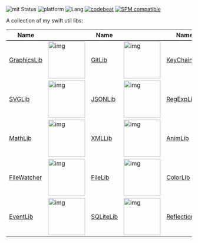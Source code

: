 ![mit Status](https://img.shields.io/badge/License-MIT-brightgreen.svg) ![platform](https://img.shields.io/badge/Platform-macOS/iOS-blue.svg) ![Lang](https://img.shields.io/badge/Language-Swift%204.1-orange.svg)
[![codebeat](https://codebeat.co/badges/59d2725a-e28e-4da4-9749-3ddc138be55b)](https://codebeat.co/projects/github-com-eonist-swift-utils) [![SPM compatible](https://img.shields.io/badge/Swift%20Package%20Manager-compatible-brightgreen.svg)](https://github.com/apple/swift-package-manager) 

A collection of my swift util libs:

| Name  |  | Name |  | Name |  |
| ------------- | ------------- | ------------- | ------------- | ------------- | ------------- |
| [GraphicsLib](#graphicslib)   | <img width="100" alt="img" src="https://rawgit.com/stylekit/img/master/GraphicsLib.svg">  | [GitLib](#gitlib)   | <img width="100" alt="img" src="https://rawgit.com/stylekit/img/master/GitLib.svg">  |  [KeyChainLib](#keychainlib/)  |  <img width="100" alt="img" src="https://rawgit.com/stylekit/img/master/KeyChainLib.svg"> |
| [SVGLib](https://github.com/gitsync/SVGLib)   |  <img width="100" alt="img" src="https://rawgit.com/stylekit/img/master/SvgLib.svg"> | [JSONLib](https://github.com/gitsync/JSONLib)  | <img width="100" alt="img" src="https://rawgit.com/stylekit/img/master/jsonlib3.svg">  | [RegExpLib](https://github.com/gitsync/RegExpLib)  | <img width="100" alt="img" src="https://rawgit.com/stylekit/img/master/RegExpLib.svg">  |
| [MathLib](https://github.com/gitsync/MathLib)   | <img width="100" alt="img" src="https://rawgit.com/stylekit/img/master/MathLib.svg">  | [XMLLib](https://github.com/gitsync/XMLLib)   | <img width="100" alt="img" src="https://rawgit.com/stylekit/img/master/XMLLib.svg"> | [AnimLib](https://github.com/gitsync/AnimLib/)  | <img width="100" alt="img" src="https://rawgit.com/stylekit/img/master/AnimLib.svg">  |
|  [FileWatcher](https://github.com/eonist/FileWatcher)  |  <img width="100" alt="img" src="https://rawgit.com/stylekit/img/master/FileWatcher.svg"> | [FileLib](https://github.com/gitsync/FileLib/)  | <img width="100" alt="img" src="https://rawgit.com/stylekit/img/master/FileLib.svg">  | [ColorLib](https://github.com/gitsync/ColorLib)  |  <img width="100" alt="img" src="https://rawgit.com/stylekit/img/master/ColorLib.svg"> |
| [EventLib](https://github.com/gitsync/EventLib)  | <img width="100" alt="img" src="https://rawgit.com/stylekit/img/master/EventLib.svg"> | [SQLiteLib](https://github.com/gitsync/SQLiteLib)  | <img width="100" alt="img" src="https://rawgit.com/stylekit/img/master/SQLiteLib.svg"> | [ReflectionLib](https://github.com/gitsync/ReflectionLib)   |  | |
